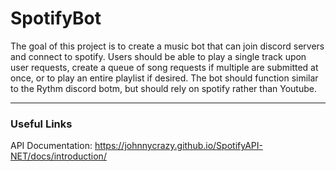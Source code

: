 # SpotifyBot
The goal of this project is to create a music bot that can join discord servers and connect to spotify. Users should be able to play a single track upon user requests, create a queue of song requests if multiple are submitted at once, or to play an entire playlist if desired. The bot should function similar to the Rythm discord botm, but should rely on spotify rather than Youtube. 

-----

### Useful Links
API Documentation: https://johnnycrazy.github.io/SpotifyAPI-NET/docs/introduction/
